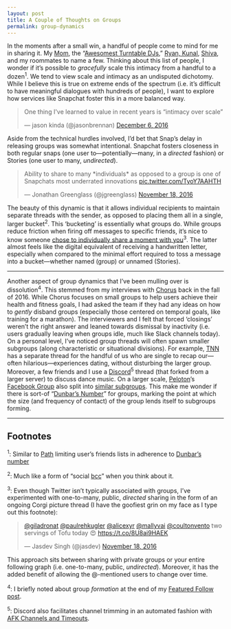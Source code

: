 ```yaml
---
layout: post
title: A Couple of Thoughts on Groups
permalink: group-dynamics
---
```


In the moments after a small win, a handful of people come to mind for me in sharing it. My [Mom](https://www.instagram.com/p/ST0WB3Na4y), the “[Awesomest Turntable DJs](/always-on-conversations),” [Ryan, Kunal](https://twitter.com/jasdev/status/869938469153492999), [Shiva](/monthly-checkins), and my roommates to name a few. Thinking about this list of people, I wonder if it’s possible to _gracefully_ scale this intimacy from a handful to a dozen<sup>1</sup>. We tend to view scale and intimacy as an undisputed dichotomy. While I believe this is true on extreme ends of the spectrum (i.e. it’s difficult to have meaningful dialogues with hundreds of people), I want to explore how services like Snapchat foster this in a more balanced way.

<blockquote class="twitter-tweet" data-lang="en"><p lang="en" dir="ltr">One thing I&#39;ve learned to value in recent years is “intimacy over scale”</p>&mdash; jason kinda (@jasonbrennan) <a href="https://twitter.com/jasonbrennan/status/806177051661271040">December 6, 2016</a></blockquote> <script async src="//platform.twitter.com/widgets.js" charset="utf-8"></script>

Aside from the technical hurdles involved, I’d bet that Snap’s delay in releasing groups was somewhat intentional. Snapchat fosters closeness in both regular snaps (one user to—potentially—many, in a _directed_ fashion) or Stories (one user to many, _undirected_).

<blockquote class="twitter-tweet" data-lang="en"><p lang="en" dir="ltr">Ability to share to many *individuals* as opposed to a group is one of Snapchats most underrated innovations <a href="https://t.co/TyoY7AAHTH">pic.twitter.com/TyoY7AAHTH</a></p>&mdash; Jonathan Greenglass (@jgreenglass) <a href="https://twitter.com/jgreenglass/status/799416249109254144">November 18, 2016</a></blockquote> <script async src="//platform.twitter.com/widgets.js" charset="utf-8"></script>

The beauty of this dynamic is that it allows individual recipients to maintain separate threads with the sender, as opposed to placing them all in a single, larger bucket<sup>2</sup>. This ‘bucketing’ is essentially what groups do. While groups reduce friction when firing off messages to specific friends, it’s nice to know someone [chose to individually share a moment with you](https://twitter.com/jasdev/status/757397911592394752)<sup>3</sup>. The latter almost feels like the digital equivalent of receiving a handwritten letter, especially when compared to the minimal effort required to toss a message into a bucket—whether named (group) or unnamed (Stories).

---

Another aspect of group dynamics that I’ve been mulling over is dissolution<sup>4</sup>. This stemmed from my interviews with [Chorus](https://twitter.com/chorus) back in the fall of 2016. While Chorus focuses on small groups to help users achieve their health and fitness goals, I had asked the team if they had any ideas on how to _gently_ disband groups (especially those centered on temporal goals, like training for a marathon). The interviewers and I felt that forced ‘closings’ weren’t the right answer and leaned towards dismissal by inactivity (i.e. users gradually leaving when groups idle, much like Slack channels today). On a personal level, I’ve noticed group threads will often spawn smaller subgroups (along characteristic or situational divisions). For example, [TNN](/always-on-conversations) has a separate thread for the handful of us who are single to recap our—often hilarious—experiences dating, without disturbing the larger group. Moreover, a few friends and I use a [Discord](https://twitter.com/jasdev/status/862696294770499584)<sup>5</sup> thread (that forked from a larger server) to discuss dance music. On a larger scale, [Peloton](https://www.pelotoncycle.com)’s [Facebook Group](https://www.facebook.com/groups/pelotonriders) also split into [similar subgroups](https://www.facebook.com/search/groups/?q=peloton). This make me wonder if there is sort-of “[Dunbar’s Number](https://en.wikipedia.org/wiki/Dunbar%27s_number)” for groups, marking the point at which the size (and frequency of contact) of the group lends itself to subgroups forming.

---

## Footnotes
<sup>1</sup>: Similar to [Path](https://en.wikipedia.org/wiki/Path_(social_network)) limiting user’s friends lists in adherence to [Dunbar’s number](https://en.wikipedia.org/wiki/Dunbar's_number)

<sup>2</sup>: Much like a form of “social [bcc](https://en.wikipedia.org/wiki/Blind_carbon_copy)” when you think about it.

<sup>3</sup>: Even though Twitter isn’t typically associated with groups, I’ve experimented with one-to-many, public, _directed_ sharing in the form of an ongoing Corgi picture thread (I have the goofiest grin on my face as I type out this footnote):

<blockquote class="twitter-tweet" data-lang="en"><p lang="en" dir="ltr"><a href="https://twitter.com/giladronat">@giladronat</a> <a href="https://twitter.com/paulrehkugler">@paulrehkugler</a> <a href="https://twitter.com/alicexyr">@alicexyr</a> <a href="https://twitter.com/mallyvai">@mallyvai</a> <a href="https://twitter.com/coultonvento">@coultonvento</a> two servings of Tofu today 😍 <a href="https://t.co/8U8ai9HAEK">https://t.co/8U8ai9HAEK</a></p>&mdash; Jasdev Singh (@jasdev) <a href="https://twitter.com/jasdev/status/799426899323670528">November 18, 2016</a></blockquote> <script async src="//platform.twitter.com/widgets.js" charset="utf-8"></script>

This approach sits between sharing with private groups or your entire following graph (i.e. one-to-many, public, _undirected_). Moreover, it has the added benefit of allowing the @-mentioned users to change over time.

<sup>4</sup>: I briefly noted about group _formation_ at the end of my [Featured Follow post](https://medium.com/featuredfollow/featured-follow-jasdev-singh-2c5042abe3f6).

<sup>5</sup>: Discord also facilitates channel trimming in an automated fashion with [AFK Channels and Timeouts](https://support.discordapp.com/hc/en-us/articles/213530048-Advanced-Community-Server-Setup).